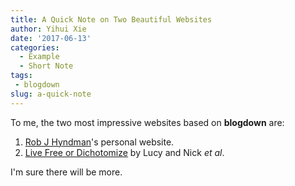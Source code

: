 ```yaml
---
title: A Quick Note on Two Beautiful Websites
author: Yihui Xie
date: '2017-06-13'
categories:
  - Example
  - Short Note
tags:
 - blogdown
slug: a-quick-note
---
```


To me, the two most impressive websites based on **blogdown** are:

1. [Rob J Hyndman](https://robjhyndman.com)'s personal website.
1. [Live Free or Dichotomize](http://livefreeordichotomize.com) by Lucy and Nick _et al_.

I'm sure there will be more.
